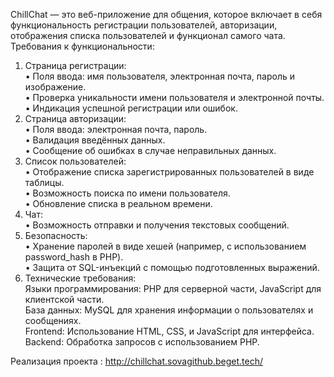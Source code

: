ChillChat — это веб-приложение для общения, которое включает в себя функциональность регистрации пользователей, авторизации, отображения списка пользователей и функционал самого чата.  
Требования к функциональности:  
1.	Страница регистрации:  
  •	Поля ввода: имя пользователя, электронная почта, пароль и изображение.  
  •	Проверка уникальности имени пользователя и электронной почты.  
  •	Индикация успешной регистрации или ошибок.  
2.	Страница авторизации:  
  •	Поля ввода: электронная почта, пароль.  
  •	Валидация введённых данных.  
  •	Сообщение об ошибках в случае неправильных данных.  
3.	Список пользователей:  
  •	Отображение списка зарегистрированных пользователей в виде таблицы.  
  •	Возможность поиска по имени пользователя.  
  •	Обновление списка в реальном времени.  
4.	Чат:  
  •	Возможность отправки и получения текстовых сообщений.
5. Безопасность:  
  • Хранение паролей в виде хешей (например, с использованием password_hash в PHP).  
  • Защита от SQL-инъекций с помощью подготовленных выражений.  
6.	Технические требования:  
  Языки программирования: PHP для серверной части, JavaScript для клиентской части.  
  База данных: MySQL для хранения информации о пользователях и сообщениях.  
  Frontend: Использование HTML, CSS, и JavaScript для интерфейса.  
  Backend: Обработка запросов с использованием PHP.  

Реализация проекта : http://chillchat.sovagithub.beget.tech/

